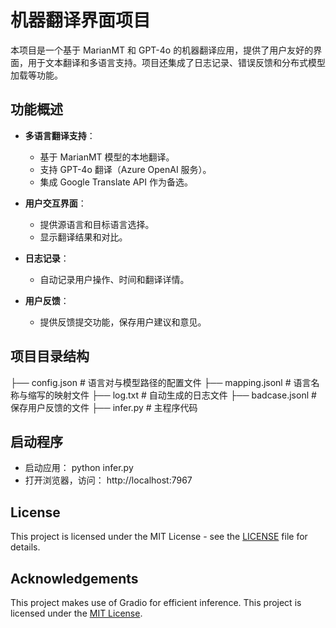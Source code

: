 # 机器翻译界面项目
本项目是一个基于 MarianMT 和 GPT-4o 的机器翻译应用，提供了用户友好的界面，用于文本翻译和多语言支持。项目还集成了日志记录、错误反馈和分布式模型加载等功能。

## 功能概述

- **多语言翻译支持**：
  - 基于 MarianMT 模型的本地翻译。
  - 支持 GPT-4o 翻译（Azure OpenAI 服务）。
  - 集成 Google Translate API 作为备选。

- **用户交互界面**：
  - 提供源语言和目标语言选择。
  - 显示翻译结果和对比。

- **日志记录**：
  - 自动记录用户操作、时间和翻译详情。

- **用户反馈**：
  - 提供反馈提交功能，保存用户建议和意见。


## 项目目录结构
├── config.json          # 语言对与模型路径的配置文件
├── mapping.jsonl        # 语言名称与缩写的映射文件
├── log.txt              # 自动生成的日志文件
├── badcase.jsonl        # 保存用户反馈的文件
├── infer.py              # 主程序代码

## 启动程序
- 启动应用：
  python infer.py
- 打开浏览器，访问：
  http://localhost:7967

## License

This project is licensed under the MIT License - see the [LICENSE](LICENSE) file for details.

## Acknowledgements

This project makes use of Gradio for efficient inference. This project is licensed under the [MIT License](https://opensource.org/licenses/MIT).
